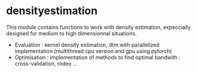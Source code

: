 # densityestimation

This module contains functions to work with density estimation, expeccially designed for medium to high dimensionnal situations.

- Evaluation : kernel density estimation, dtm with parallelized implementation (multithread cpu version and gpu using pytorch)
- Optimisation : implementation of methods to find optimal bandwith : cross-validation, rodeo ...
